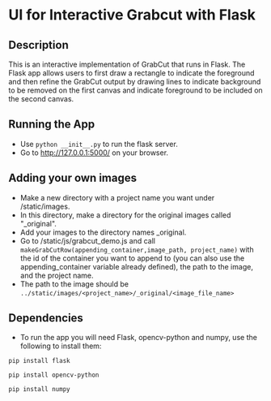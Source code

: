 # UI for Interactive Grabcut with Flask

## Description

This is an interactive implementation of GrabCut that runs in Flask. The Flask app allows users to first draw a rectangle to indicate the foreground and then refine the GrabCut output by drawing lines to indicate background to be removed on the first canvas and indicate foreground to be included on the second canvas. 



## Running the App

* Use `python __init__.py` to run the flask server. 
* Go to http://127.0.0.1:5000/ on your browser. 

## Adding your own images
* Make a new directory with a project name you want under /static/images. 
* In this directory, make a directory for the original images called "_original".
* Add your images to the directory names _original.
* Go to /static/js/grabcut_demo.js and call 
`makeGrabCutRow(appending_container,image_path, project_name)` 
   with the id of the container you want to append to (you can also use the appending_container variable already defined), the path to the image, and the project name. 
* The path to the image should be `../static/images/<project_name>/_original/<image_file_name>`

## Dependencies
* To run the app you will need Flask, opencv-python and numpy, use the following to install them:

`pip install flask` 

`pip install opencv-python` 

`pip install numpy`

